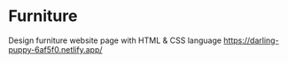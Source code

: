 # Furniture
Design furniture website page with HTML &amp; CSS language
https://darling-puppy-6af5f0.netlify.app/
